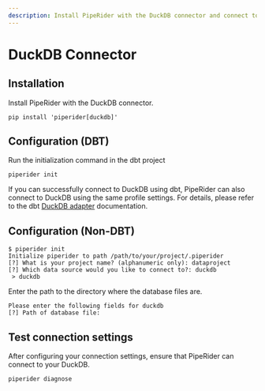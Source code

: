 ```yaml
---
description: Install PipeRider with the DuckDB connector and connect to a data source .
---
```


# DuckDB Connector

## Installation

Install PipeRider with the DuckDB connector.

```
pip install 'piperider[duckdb]'
```

## Configuration (DBT)

Run the initialization command in the dbt project

```
piperider init
```

If you can successfully connect to DuckDB using dbt, PipeRider can also connect to DuckDB using the same profile settings. For details, please refer to the dbt [DuckDB adapter](https://docs.getdbt.com/reference/warehouse-setups/duckdb-setup) documentation.

## Configuration (Non-DBT)

```
$ piperider init
Initialize piperider to path /path/to/your/project/.piperider
[?] What is your project name? (alphanumeric only): dataproject
[?] Which data source would you like to connect to?: duckdb
 > duckdb
```

Enter the path to the directory where the database files are.

```
Please enter the following fields for duckdb
[?] Path of database file:
```

## Test connection settings

After configuring your connection settings, ensure that PipeRider can connect to your DuckDB.

```
piperider diagnose
```
